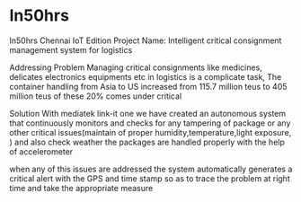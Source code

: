 # In50hrs
In50hrs Chennai IoT Edition
Project Name: Intelligent critical consignment management system for logistics

Addressing Problem
	Managing critical consignments like medicines, delicates electronics equipments etc in logistics is a  complicate task, 
The container handling from Asia to US increased from 115.7 million teus to 405 million teus of these 20% comes under critical 

Solution
	With mediatek link-it one we have created an autonomous system that continuously monitors and checks for any 
tampering of package or any other critical issues(maintain of proper humidity,temperature,light exposure, ) and also check weather the packages are handled properly with the help of accelerometer 

when any of this issues are addressed the system automatically generates a critical alert with the GPS and time stamp so as to trace the problem at right time and take the appropriate measure
